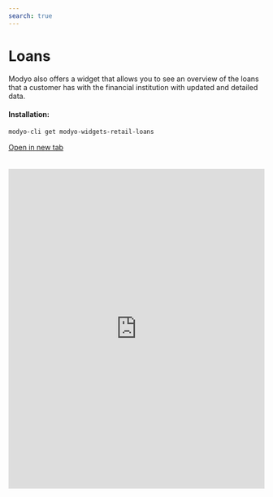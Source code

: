 ```yaml
---
search: true
---
```


# Loans

Modyo also offers a widget that allows you to see an overview of the loans that a customer has with the financial institution with updated and detailed data.

#### Installation:

```bash
modyo-cli get modyo-widgets-retail-loans
```

[Open in new tab](https://widgets.modyo.com/retail/loans)

<iframe id="widgetFrame" src="https://widgets.modyo.com/retail/loans" width="100%" frameBorder="0" style="min-height:630px;overflow:auto;margin-top:20px;"/>

| Feature       | Description                                                                                                                                                                                                                 |
|---------------------|-----------------------------------------------------------------------------------------------------------------------------------------------------------------------------------------------------------------------------|
| Loan Summary | Displays information on the customer's current loans, such as type of loan, name and application number.                                                                                                       |
| Loan Detail | | Loan Details | c |

 |

<script>

  export default {
    mounted() {

      function setIframeHeightCO(id, ht) {
          var ifrm = document.getElementById(id);
          if(ifrm) {
            ifrm.style.height = ht + 4 + "px";
          }
      }
      // iframed document sends its height using postMessage
      function handleDocHeightMsg(e) {
          // check origin
          if ( e.origin === 'https://widgets.modyo.com' ) {
              // parse data
              var data = JSON.parse( e.data );

              console.log('data:', data)
              // check data object
              if ( data['docHeight'] ) {
                  setIframeHeightCO( 'widgetFrame', data['docHeight'] );
              } else {
                  setIframeHeightCO( 'widgetFrame', 700 );
              }
          }
      }

      // assign message handler
      if ( window.addEventListener ) {
          window.addEventListener('message', handleDocHeightMsg, false);
      }
    }
  }

</script>
